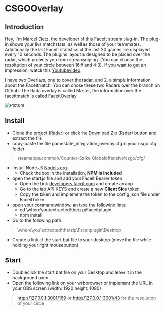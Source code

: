 # **CSGOOverlay**

## Introduction

Hey, I'm Marcel Dietz, the developer of this FaceIt stream plug-in.
The plug-in shows your live matchstats, as well as those of your teammates.
Additionally the last FaceIt statistics of the last 20 games are displayed every 10 seconds.
The plugins layout is designed to be placed over the radar, which protects you from streamsniping. (You can choose the resoltution of your circle between 16:9 and 4:3).
If you want to get an impression, watch this [Youtubevideo](https://youtu.be/pTHZYc1WQpM). 

I have two Overlays, one to cover the radar, and 2. a simple information about the Faceitmatch.
You can chose these two Radars over the branch on Github.
The Radaroverlay is called Master, the information over the faceitmatch is called FaceitOverlay

![Picture](https://raw.githubusercontent.com/Dietze1595/Faceitplugin/master/public/picture/overview.PNG) 




## Install

* Clone the [project (Radar)](https://github.com/Dietze1595/Faceitplugin) or click the [Download Zip (Radar)](https://github.com/Dietze1595/Faceitplugin/archive/master.zip) button and extract the file
* copy-paste the file gamestate_integration_overlay.cfg in your csgo cfg folder 
> steamapps/common/Counter-Strike Globaloffensive/csgo/cfg/
* Install Node.JS [Nodejs.org](https://nodejs.org/en/download/)
  * Check the box in the installation, **NPM is included**
* open the start.js file and add your Faceit Bearer token
  * Open the Link [developers.faceit.com](https://developers.faceit.com/apps) and create an app
  * Go to the tab API KEYS and create a new **Client Side** token
  * Copy the token and implement the token to the config.json file under FaceitToken
* open your commandwindow, an type the following lines
  * cd \where\you\extracted\the\zip\Faceitplugin
  * npm install
* Go to the following path: 
> \where\you\extracted\the\zip\Faceitplugin\Desktop
* Create a link of the start.bat file to your desktop (move the file while holding your right mousebutton)
 
## Start

* Doubleclick the start.bat file on your Desktop and leave it in the background open
* Open the following link on your webbrowser or implement the URL in your OBS screen (width: 1920 height: 1080)
> http://127.0.0.1:3001/169 or http://127.0.0.1:3001/43 for the resolution of your circle

